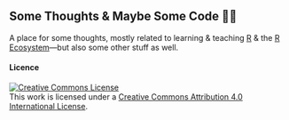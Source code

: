 
## Some Thoughts & Maybe Some Code 👩‍💻

A place for some thoughts, mostly related to learning & teaching
[R](https://www.r-project.org/) & the [R
Ecosystem](http://fg2re.sellorm.com/)—but also some other stuff as
well.

#### Licence

<a rel="license" href="http://creativecommons.org/licenses/by/4.0/"><img alt="Creative Commons License" style="border-width:0" src="https://i.creativecommons.org/l/by/4.0/88x31.png" /></a><br />This
work is licensed under a
<a rel="license" href="http://creativecommons.org/licenses/by/4.0/">Creative
Commons Attribution 4.0 International License</a>.
